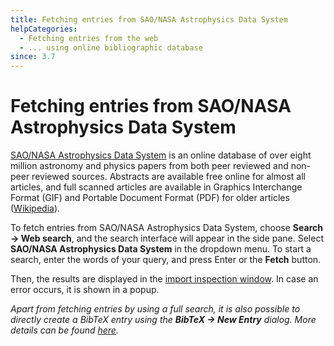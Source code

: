 ```yaml
---
title: Fetching entries from SAO/NASA Astrophysics Data System
helpCategories:
  - Fetching entries from the web
  - ... using online bibliographic database
since: 3.7
---
```


# Fetching entries from SAO/NASA Astrophysics Data System

[SAO/NASA Astrophysics Data System](http://www.adsabs.harvard.edu/) is an online database of over eight million astronomy and physics papers from both peer reviewed and non-peer reviewed sources. Abstracts are available free online for almost all articles, and full scanned articles are available in Graphics Interchange Format \(GIF\) and Portable Document Format \(PDF\) for older articles \([Wikipedia](https://en.wikipedia.org/wiki/Astrophysics_Data_System)\).

To fetch entries from SAO/NASA Astrophysics Data System, choose **Search → Web search**, and the search interface will appear in the side pane. Select **SAO/NASA Astrophysics Data System** in the dropdown menu. To start a search, enter the words of your query, and press Enter or the **Fetch** button.

Then, the results are displayed in the [import inspection window](https://github.com/JabRef/help.jabref.org/tree/1f58696d9081b60bf60823090c7594d67d7f5295/en/ImportInspectionDialog/README.md). In case an error occurs, it is shown in a popup.

_Apart from fetching entries by using a full search, it is also possible to directly create a BibTeX entry using the_ _**BibTeX → New Entry**_ _dialog. More details can be found_ [_here_](https://github.com/JabRef/help.jabref.org/tree/1f58696d9081b60bf60823090c7594d67d7f5295/en/ADStoBibTeX/README.md)_._


